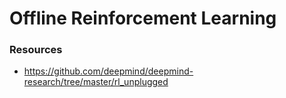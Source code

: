 # Offline Reinforcement Learning

### Resources

- https://github.com/deepmind/deepmind-research/tree/master/rl_unplugged